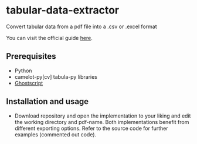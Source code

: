 # tabular-data-extractor
Convert tabular data from a pdf file into a .csv or .excel format

You can visit the official guide [here](https://www.thepythoncode.com/article/extract-pdf-tables-in-python-camelot).

## Prerequisites
- Python
- camelot-py[cv] tabula-py libraries
- [Ghostscript](https://ghostscript.com/)

## Installation and usage
- Download repository and open the implementation to your liking and edit the working directory and pdf-name. Both implementations benefit from different exporting options. Refer to the source code for further examples (commented out code).
